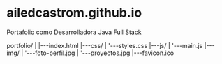 # ailedcastrom.github.io
Portafolio como Desarrolladora Java Full Stack

portfolio/
|
|---index.html
|---css/
|   '---styles.css
|---js/
|   '---main.js
|---img/
|   '---foto-perfil.jpg
|   '---proyectos.jpg
|---favicon.ico
